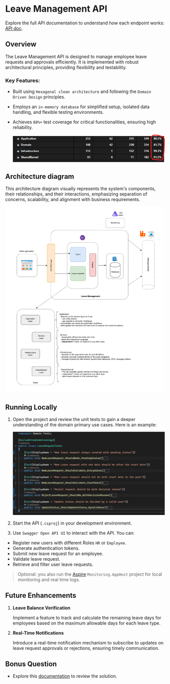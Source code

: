 # Leave Management API

Explore the full API documentation to understand how each endpoint works: [API doc](./Docs/API-doc.md).

## Overview

The Leave Management API is designed to manage employee leave requests and approvals efficiently. It is implemented with robust architectural principles, providing flexibility and testability.

### Key Features:
- Built using `Hexagonal clean architecture` and following the `Domain Driven Design` principles.
- Employs an `in-memory database` for simplified setup, isolated data handling, and flexible testing environments.
- Achieves `80%+` test coverage for critical functionalities, ensuring high reliability.

    ![test coverage](./Docs/assets/Test-coverage.png)

## Architecture diagram

This architecture diagram visually represents the system's components, their relationships, and their interactions, emphasizing separation of concerns, scalability, and alignment with business requirements.

![archi](./Docs/assets/App-Archi.png)

## Running Locally

1. Open the project and review the unit tests to gain a deeper understanding of the domain primary use cases. Here is an example:

    ![alt text](./Docs/assets/Unit-tests.png)

2. Start the API (`.csproj`) in your development environment.
3. Use `Swagger Open API UI` to interact with the API. You can:
  - Register new users with different Roles `HR` or `Employee`.
  - Generate authentication tokens.
  - Submit new leave request for an employee.
  - Validate leave request.
  - Retrieve and filter user leave requests.

> Optional: you also run the [Aspire](https://learn.microsoft.com/en-us/dotnet/aspire/get-started/aspire-overview) `Monitoring.AppHost` project for local monitoring and real time logs.

## Future Enhancements

1. **Leave Balance Verification**

    Implement a feature to track and calculate the remaining leave days for employees based on the maximum allowable days for each leave type.

2. **Real-Time Notifications**

    Introduce a real-time notification mechanism to subscribe to updates on leave request approvals or rejections, ensuring timely communication.

## Bonus Question

- Explore this [documentation](./Docs/AKS-migration_solution.md) to review the solution.
